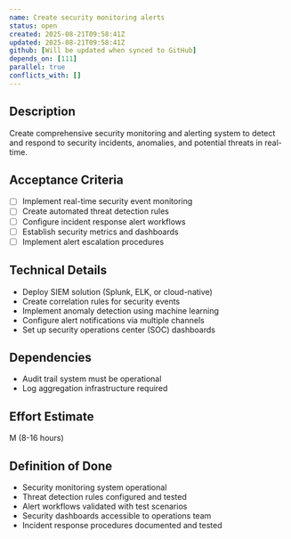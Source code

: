 ```yaml
---
name: Create security monitoring alerts
status: open
created: 2025-08-21T09:58:41Z
updated: 2025-08-21T09:58:41Z
github: [Will be updated when synced to GitHub]
depends_on: [111]
parallel: true
conflicts_with: []
---
```


## Description
Create comprehensive security monitoring and alerting system to detect and respond to security incidents, anomalies, and potential threats in real-time.

## Acceptance Criteria
- [ ] Implement real-time security event monitoring
- [ ] Create automated threat detection rules
- [ ] Configure incident response alert workflows
- [ ] Establish security metrics and dashboards
- [ ] Implement alert escalation procedures

## Technical Details
- Deploy SIEM solution (Splunk, ELK, or cloud-native)
- Create correlation rules for security events
- Implement anomaly detection using machine learning
- Configure alert notifications via multiple channels
- Set up security operations center (SOC) dashboards

## Dependencies
- Audit trail system must be operational
- Log aggregation infrastructure required

## Effort Estimate
M (8-16 hours)

## Definition of Done
- Security monitoring system operational
- Threat detection rules configured and tested
- Alert workflows validated with test scenarios
- Security dashboards accessible to operations team
- Incident response procedures documented and tested